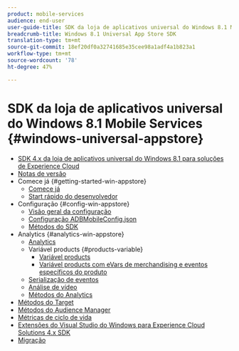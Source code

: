 ```yaml
---
product: mobile-services
audience: end-user
user-guide-title: SDK da loja de aplicativos universal do Windows 8.1 Mobile Services
breadcrumb-title: Windows 8.1 Universal App Store SDK
translation-type: tm+mt
source-git-commit: 18ef20df0a32741685e35cee98a1adf4a1b823a1
workflow-type: tm+mt
source-wordcount: '78'
ht-degree: 47%

---
```



# SDK da loja de aplicativos universal do Windows 8.1 Mobile Services {#windows-universal-appstore}

+ [SDK 4.x da loja de aplicativos universal do Windows 8.1 para soluções de Experience Cloud](overview.md)
+ [Notas de versão](release-notes.md)
+ Comece já {#getting-started-win-appstore}
   + [Comece já](c-getting-started/c-getting-started.md)
   + [Start rápido do desenvolvedor](c-getting-started/dev-qs.md)
+ Configuração {#config-win-appstore}
   + [Visão geral da configuração](c-configuration/c-configuration.md)
   + [Configuração ADBMobileConfig.json](c-configuration/c.json.md)
   + [Métodos do SDK](c-configuration/methods.md)
+ Analytics {#analytics-win-appstore}
   + [Analytics](analytics/analytics.md)
   + Variável products {#products-variable}
      + [Variável products](analytics/products/products.md)
      + [Variável products com eVars de merchandising e eventos específicos do produto](analytics/products/products-variable-evars-events.md)
   + [Serialização de eventos](analytics/event-serialization.md)
   + [Análise de vídeo](analytics/video-qs.md)
   + [Métodos do Analytics](analytics/analytics-methods.md)
+ [Métodos do Target](target/target-methods.md)
+ [Métodos do Audience Manager](audiencemgmt/audience-manager-methods.md)
+ [Métricas de ciclo de vida](metrics.md)
+ [Extensões do Visual Studio do Windows para Experience Cloud Solutions 4.x SDK](extensions/win-vse-4x.md)
+ [Migração](migration-v3.md)
